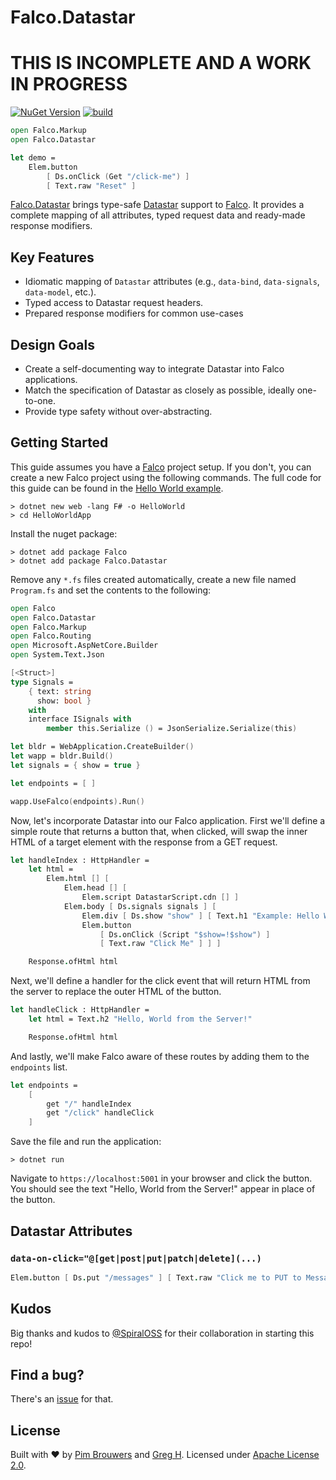 # Falco.Datastar

# THIS IS INCOMPLETE AND A WORK IN PROGRESS

[![NuGet Version](https://img.shields.io/nuget/v/Falco.Datastar.svg)](https://www.nuget.org/packages/Falco.Datastar)
[![build](https://github.com/pimbrouwers/Falco.Datastar/actions/workflows/build.yml/badge.svg)](https://github.com/pimbrouwers/Falco.Datastar/actions/workflows/build.yml)

```fsharp
open Falco.Markup
open Falco.Datastar

let demo =
    Elem.button
        [ Ds.onClick (Get "/click-me") ]
        [ Text.raw "Reset" ]
```

[Falco.Datastar](https://github.com/pimbrouwers/Falco.Datastar) brings type-safe [Datastar](https://data-star.dev/) support to [Falco](https://github.com/pimbrouwers/Falco). It provides a complete mapping of all attributes, typed request data and ready-made response modifiers.

## Key Features

- Idiomatic mapping of `Datastar` attributes (e.g., `data-bind`, `data-signals`, `data-model`, etc.).
- Typed access to Datastar request headers.
- Prepared response modifiers for common use-cases

## Design Goals

- Create a self-documenting way to integrate Datastar into Falco applications.
- Match the specification of Datastar as closely as possible, ideally one-to-one.
- Provide type safety without over-abstracting.

## Getting Started

This guide assumes you have a [Falco](https://github.com/pimbrouwers/Falco) project setup. If you don't, you can create a new Falco project using the following commands. The full code for this guide can be found in the [Hello World example](examples/HelloWorld/).

```shell
> dotnet new web -lang F# -o HelloWorld
> cd HelloWorldApp
```

Install the nuget package:

```shell
> dotnet add package Falco
> dotnet add package Falco.Datastar
```

Remove any `*.fs` files created automatically, create a new file named `Program.fs` and set the contents to the following:

```fsharp
open Falco
open Falco.Datastar
open Falco.Markup
open Falco.Routing
open Microsoft.AspNetCore.Builder
open System.Text.Json

[<Struct>]
type Signals =
    { text: string
      show: bool }
    with
    interface ISignals with
        member this.Serialize () = JsonSerialize.Serialize(this)

let bldr = WebApplication.CreateBuilder()
let wapp = bldr.Build()
let signals = { show = true }

let endpoints = [ ]

wapp.UseFalco(endpoints).Run()
```

Now, let's incorporate Datastar into our Falco application. First we'll define a simple route that returns a button that, when clicked, will swap the inner HTML of a target element with the response from a GET request.

```fsharp
let handleIndex : HttpHandler =
    let html =
        Elem.html [] [
            Elem.head [] [
                Elem.script DatastarScript.cdn [] ]
            Elem.body [ Ds.signals signals ] [
                Elem.div [ Ds.show "show" ] [ Text.h1 "Example: Hello World" ]
                Elem.button
                    [ Ds.onClick (Script "$show=!$show") ]
                    [ Text.raw "Click Me" ] ] ]

    Response.ofHtml html
```

Next, we'll define a handler for the click event that will return HTML from the server to replace the outer HTML of the button.

```fsharp
let handleClick : HttpHandler =
    let html = Text.h2 "Hello, World from the Server!"

    Response.ofHtml html
```

And lastly, we'll make Falco aware of these routes by adding them to the `endpoints` list.

```fsharp
let endpoints =
    [
        get "/" handleIndex
        get "/click" handleClick
    ]
```

Save the file and run the application:

```shell
> dotnet run
```

Navigate to `https://localhost:5001` in your browser and click the button. You should see the text "Hello, World from the Server!" appear in place of the button.

## Datastar Attributes

### `data-on-click="@[get|post|put|patch|delete](...)`

```fsharp
Elem.button [ Ds.put "/messages" ] [ Text.raw "Click me to PUT to Messages" ]
```

## Kudos

Big thanks and kudos to [@SpiralOSS](https://github.com/SpiralOSS) for their collaboration in starting this repo!

## Find a bug?

There's an [issue](https://github.com/pimbrouwers/Falco.Datastar/issues) for that.

## License

Built with ♥ by [Pim Brouwers](https://github.com/pimbrouwers) and [Greg H](https://github.com/SpiralOSS). Licensed under [Apache License 2.0](https://github.com/pimbrouwers/Falco.Datastar/blob/master/LICENSE).
